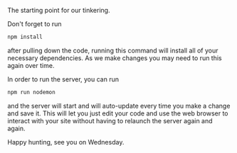 The starting point for our tinkering.

Don't forget to run

```bash
npm install
```

after pulling down the code, running this command will install all of your necessary dependencies.  As we make changes you may need to run this again over time.

In order to run the server, you can run

```bash
npm run nodemon
```

and the server will start and will auto-update every time you make a change and save it.  This will let you just edit your code and use the web browser to interact with your site without having to relaunch the server again and again.


Happy hunting, see you on Wednesday.
